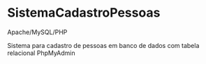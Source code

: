 # SistemaCadastroPessoas
Apache/MySQL/PHP

Sistema para cadastro de pessoas em banco de dados com tabela relacional PhpMyAdmin

